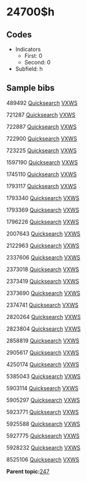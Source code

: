 # 24700$h

## Codes

-   Indicators
    -   First: 0
    -   Second: 0
-   Subfield: h

## Sample bibs

489492 [Quicksearch](https://search.library.yale.edu/catalog/489492) [VXWS](http://prodorbis.library.yale.edu:7014/vxws/GetHoldingsService?bibId=489492)

721287 [Quicksearch](https://search.library.yale.edu/catalog/721287) [VXWS](http://prodorbis.library.yale.edu:7014/vxws/GetHoldingsService?bibId=721287)

722887 [Quicksearch](https://search.library.yale.edu/catalog/722887) [VXWS](http://prodorbis.library.yale.edu:7014/vxws/GetHoldingsService?bibId=722887)

722900 [Quicksearch](https://search.library.yale.edu/catalog/722900) [VXWS](http://prodorbis.library.yale.edu:7014/vxws/GetHoldingsService?bibId=722900)

723225 [Quicksearch](https://search.library.yale.edu/catalog/723225) [VXWS](http://prodorbis.library.yale.edu:7014/vxws/GetHoldingsService?bibId=723225)

1597190 [Quicksearch](https://search.library.yale.edu/catalog/1597190) [VXWS](http://prodorbis.library.yale.edu:7014/vxws/GetHoldingsService?bibId=1597190)

1745110 [Quicksearch](https://search.library.yale.edu/catalog/1745110) [VXWS](http://prodorbis.library.yale.edu:7014/vxws/GetHoldingsService?bibId=1745110)

1793117 [Quicksearch](https://search.library.yale.edu/catalog/1793117) [VXWS](http://prodorbis.library.yale.edu:7014/vxws/GetHoldingsService?bibId=1793117)

1793340 [Quicksearch](https://search.library.yale.edu/catalog/1793340) [VXWS](http://prodorbis.library.yale.edu:7014/vxws/GetHoldingsService?bibId=1793340)

1793369 [Quicksearch](https://search.library.yale.edu/catalog/1793369) [VXWS](http://prodorbis.library.yale.edu:7014/vxws/GetHoldingsService?bibId=1793369)

1796226 [Quicksearch](https://search.library.yale.edu/catalog/1796226) [VXWS](http://prodorbis.library.yale.edu:7014/vxws/GetHoldingsService?bibId=1796226)

2007643 [Quicksearch](https://search.library.yale.edu/catalog/2007643) [VXWS](http://prodorbis.library.yale.edu:7014/vxws/GetHoldingsService?bibId=2007643)

2122963 [Quicksearch](https://search.library.yale.edu/catalog/2122963) [VXWS](http://prodorbis.library.yale.edu:7014/vxws/GetHoldingsService?bibId=2122963)

2337606 [Quicksearch](https://search.library.yale.edu/catalog/2337606) [VXWS](http://prodorbis.library.yale.edu:7014/vxws/GetHoldingsService?bibId=2337606)

2373018 [Quicksearch](https://search.library.yale.edu/catalog/2373018) [VXWS](http://prodorbis.library.yale.edu:7014/vxws/GetHoldingsService?bibId=2373018)

2373419 [Quicksearch](https://search.library.yale.edu/catalog/2373419) [VXWS](http://prodorbis.library.yale.edu:7014/vxws/GetHoldingsService?bibId=2373419)

2373690 [Quicksearch](https://search.library.yale.edu/catalog/2373690) [VXWS](http://prodorbis.library.yale.edu:7014/vxws/GetHoldingsService?bibId=2373690)

2374741 [Quicksearch](https://search.library.yale.edu/catalog/2374741) [VXWS](http://prodorbis.library.yale.edu:7014/vxws/GetHoldingsService?bibId=2374741)

2820264 [Quicksearch](https://search.library.yale.edu/catalog/2820264) [VXWS](http://prodorbis.library.yale.edu:7014/vxws/GetHoldingsService?bibId=2820264)

2823804 [Quicksearch](https://search.library.yale.edu/catalog/2823804) [VXWS](http://prodorbis.library.yale.edu:7014/vxws/GetHoldingsService?bibId=2823804)

2858819 [Quicksearch](https://search.library.yale.edu/catalog/2858819) [VXWS](http://prodorbis.library.yale.edu:7014/vxws/GetHoldingsService?bibId=2858819)

2905617 [Quicksearch](https://search.library.yale.edu/catalog/2905617) [VXWS](http://prodorbis.library.yale.edu:7014/vxws/GetHoldingsService?bibId=2905617)

4250174 [Quicksearch](https://search.library.yale.edu/catalog/4250174) [VXWS](http://prodorbis.library.yale.edu:7014/vxws/GetHoldingsService?bibId=4250174)

5385043 [Quicksearch](https://search.library.yale.edu/catalog/5385043) [VXWS](http://prodorbis.library.yale.edu:7014/vxws/GetHoldingsService?bibId=5385043)

5903114 [Quicksearch](https://search.library.yale.edu/catalog/5903114) [VXWS](http://prodorbis.library.yale.edu:7014/vxws/GetHoldingsService?bibId=5903114)

5905297 [Quicksearch](https://search.library.yale.edu/catalog/5905297) [VXWS](http://prodorbis.library.yale.edu:7014/vxws/GetHoldingsService?bibId=5905297)

5923771 [Quicksearch](https://search.library.yale.edu/catalog/5923771) [VXWS](http://prodorbis.library.yale.edu:7014/vxws/GetHoldingsService?bibId=5923771)

5925588 [Quicksearch](https://search.library.yale.edu/catalog/5925588) [VXWS](http://prodorbis.library.yale.edu:7014/vxws/GetHoldingsService?bibId=5925588)

5927775 [Quicksearch](https://search.library.yale.edu/catalog/5927775) [VXWS](http://prodorbis.library.yale.edu:7014/vxws/GetHoldingsService?bibId=5927775)

5928232 [Quicksearch](https://search.library.yale.edu/catalog/5928232) [VXWS](http://prodorbis.library.yale.edu:7014/vxws/GetHoldingsService?bibId=5928232)

8525106 [Quicksearch](https://search.library.yale.edu/catalog/8525106) [VXWS](http://prodorbis.library.yale.edu:7014/vxws/GetHoldingsService?bibId=8525106)

**Parent topic:**[247](../../tags/247/247.md)

